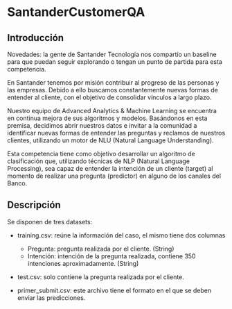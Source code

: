 SantanderCustomerQA
==============================

## Introducción
Novedades: la gente de Santander Tecnología nos compartío un baseline para que puedan seguir explorando o tengan un punto de partida para esta competencia.

En Santander tenemos por misión contribuir al progreso de las personas y las empresas. Debido a ello buscamos constantemente nuevas formas de entender al cliente, con el objetivo de consolidar vínculos a largo plazo.

Nuestro equipo de Advanced Analytics & Machine Learning se encuentra en continua mejora de sus algoritmos y modelos. Basándonos en esta premisa, decidimos abrir nuestros datos e invitar a la comunidad a identificar nuevas formas de entender las preguntas y reclamos de nuestros clientes, utilizando un motor de NLU (Natural Language Understanding).

Esta competencia tiene como objetivo desarrollar un algoritmo de clasificación que, utilizando técnicas de NLP (Natural Language Processing), sea capaz de entender la intención de un cliente (target) al momento de realizar una pregunta (predictor) en alguno de los canales del Banco.

## Descripción
Se disponen de tres datasets:

- training.csv: reúne la información del caso, el mismo tiene dos columnas
    - Pregunta: pregunta realizada por el cliente. (String)
    - Intención: intención de la pregunta realizada, contiene 350 intenciones aproximadamente. (String)

- test.csv: solo contiene la pregunta realizada por el cliente.

- primer_submit.csv: este archivo tiene el formato en el que se deben enviar las predicciones.